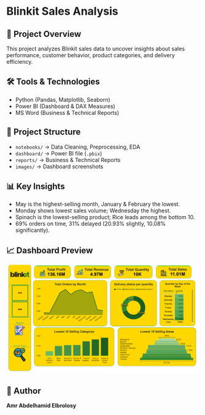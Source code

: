 # Blinkit Sales Analysis

## 📌 Project Overview
This project analyzes Blinkit sales data to uncover insights about sales performance, customer behavior, product categories, and delivery efficiency.

## 🛠️ Tools & Technologies
- Python (Pandas, Matplotlib, Seaborn)
- Power BI (Dashboard & DAX Measures)
- MS Word (Business & Technical Reports)

## 📂 Project Structure
- `notebooks/` → Data Cleaning, Preprocessing, EDA
- `dashboard/` → Power BI file (`.pbix`)
- `reports/` → Business & Technical Reports
- `images/` → Dashboard screenshots

## 📊 Key Insights
- May is the highest-selling month, January & February the lowest.
- Monday shows lowest sales volume; Wednesday the highest.
- Spinach is the lowest-selling product; Rice leads among the bottom 10.
- 69% orders on time, 31% delayed (20.93% slightly, 10.08% significantly).

## 📈 Dashboard Preview
![Dashboard Preview](images/Dashboard_Preview.png)

## 👤 Author
**Amr Abdelhamid Elbrolosy**
